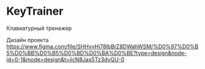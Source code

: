 # KeyTrainer
Клавиатурный тренажер 

Дизайн проекта 
https://www.figma.com/file/SHHvvHj78lbBrZ8DWahWSM/%D0%97%D0%B5%D0%BB%D0%B5%D0%BD%D0%BA%D0%BE?type=design&node-id=0-1&mode=design&t=iicN8Jas5Tz3dyQU-0
